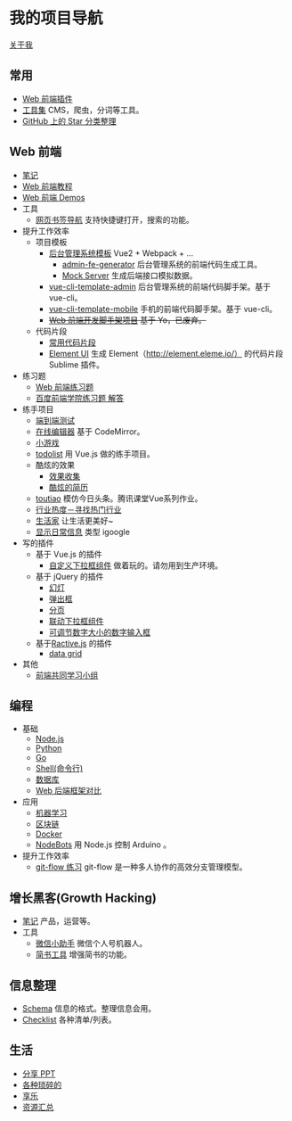 # 我的项目导航
[关于我](https://github.com/iamjoel/about-me)

## 常用
* [Web 前端插件](https://github.com/iamjoel/front-end-plugins)
* [工具集](https://github.com/iamjoel/tools) CMS，爬虫，分词等工具。
* [GitHub 上的 Star 分类整理](https://github.com/iamjoel/awesome-stars)

## Web 前端
* [笔记](https://github.com/iamjoel/front-end-note)
* [Web 前端教程](https://github.com/iamjoel/front-end-course)
* [Web 前端 Demos](https://github.com/iamjoel/front-end-demos)
* 工具
  * [网页书签导航](https://github.com/iamjoel/bookmark-nav) 支持快捷键打开，搜索的功能。
* 提升工作效率
  * 项目模板
    * [后台管理系统模板](https://github.com/iamjoel/admin-template) Vue2 + Webpack + ...
      * [admin-fe-generator](https://github.com/iamjoel/admin-fe-generator) 后台管理系统的前端代码生成工具。
      * [Mock Server](https://github.com/iamjoel/mock-server) 生成后端接口模拟数据。
    * [vue-cli-template-admin](https://github.com/iamjoel/vue-cli-template-admin) 后台管理系统的前端代码脚手架。基于 vue-cli。
    * [vue-cli-template-mobile](https://github.com/iamjoel/vue-cli-template-mobile) 手机的前端代码脚手架。基于 vue-cli。
    * ~~[Web 前端开发脚手架项目](https://github.com/iamjoel/front-end-scaffold) 基于 Yo，已废弃。~~
  * 代码片段
    * [常用代码片段](https://github.com/iamjoel/util-sublime-snippent)
    * [Element UI](https://github.com/iamjoel/element-sublime-snippent) 生成 Element（http://element.eleme.io/） 的代码片段 Sublime 插件。
* 练习题
  * [Web 前端练习题](https://github.com/iamjoel/front-end-kata)
  * [百度前端学院练习题 解答](https://github.com/iamjoel/baidu-ife-task)
* 练手项目
  * [端到端测试](https://github.com/iamjoel/e2e-test)
  * [在线编辑器](https://github.com/iamjoel/web-ide) 基于 CodeMirror。
  * [小游戏](https://github.com/iamjoel/minigame)
  * [todolist](https://github.com/iamjoel/todolist) 用 Vue.js 做的练手项目。
  * 酷炫的效果
    * [效果收集](https://github.com/iamjoel/effect-collection)
    * [酷炫的简历](https://github.com/iamjoel//awesome-profile)
  * [toutiao](https://github.com/iamjoel/toutiao) 模仿今日头条。腾讯课堂Vue系列作业。
  * [行业热度－寻找热门行业](https://github.com/iamjoel/patsnap-hacking)
  * [生活家](https://github.com/iamjoel/life-artist) 让生活更美好~
  * [显示日常信息](https://github.com/iamjoel/grab-info-web) 类型 igoogle
* 写的插件
  * 基于 Vue.js 的插件
    * [自定义下拉框组件](https://github.com/iamjoel/custom-select) 做着玩的。请勿用到生产环境。
  * 基于 jQuery 的插件
    * [幻灯](https://github.com/iamjoel/simple-slide)
    * [弹出框](https://github.com/iamjoel/popup)
    * [分页](https://github.com/iamjoel/paging)
    * [联动下拉框组件](https://github.com/iamjoel/jquery-linkage-select)
    * [可调节数字大小的数字输入框](https://github.com/iamjoel/number-controller)
  * 基于[Ractive.js](http://www.ractivejs.org/) 的插件
    * [data grid](https://github.com/iamjoel/ractivegrid)
* 其他
  * [前端共同学习小组](https://github.com/iamjoel/front-end-community)

## 编程
* 基础
  * [Node.js](https://github.com/iamjoel/nodejs-note)
  * [Python](https://github.com/iamjoel/python-note)
  * [Go](https://github.com/iamjoel/go-note)
  * [Shell(命令行)](https://github.com/iamjoel/shell-note)
  * [数据库](https://github.com/iamjoel/database-note)
  * [Web 后端框架对比](https://github.com/iamjoel/web-framework-compare)
* 应用
  * [机器学习](https://github.com/iamjoel/machine-learning-note)
  * [区块链](https://github.com/iamjoel/blockchain-note)
  * [Docker](https://github.com/iamjoel/docker-note)
  * [NodeBots](https://github.com/iamjoel/nodebots-note) 用 Node.js 控制 Arduino 。
* 提升工作效率
  * [git-flow 练习](https://github.com/iamjoel/git-flow-playground) git-flow 是一种多人协作的高效分支管理模型。

## 增长黑客(Growth Hacking)
* [笔记](https://github.com/iamjoel/growth-hacking-note) 产品，运营等。
* 工具
  * [微信小助手](https://github.com/iamjoel/wechat-assistant) 微信个人号机器人。
  * [简书工具](https://github.com/iamjoel/jianshu-tools) 增强简书的功能。

## 信息整理
* [Schema](https://github.com/iamjoel/schema) 信息的格式。整理信息会用。
* [Checklist](https://github.com/iamjoel/checklist) 各种清单/列表。

## 生活
* [分享 PPT](https://github.com/iamjoel/share)
* [各种琐碎的](https://github.com/iamjoel/notes)
* [享乐](https://github.com/iamjoel/hedonist)
* [资源汇总](https://github.com/iamjoel/resources)

